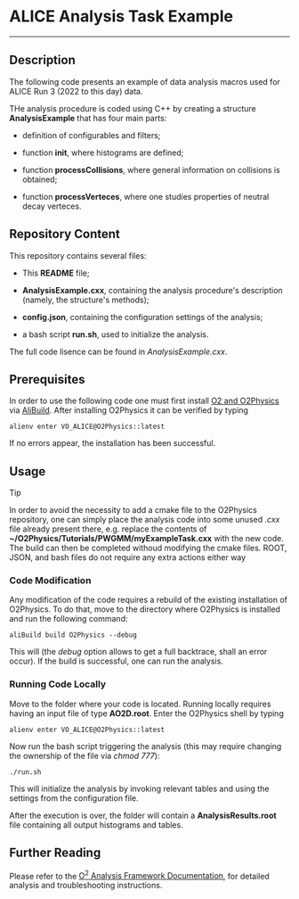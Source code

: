 # ALICE Analysis Task Example

---

## Description

The following code presents an example of data analysis macros used for ALICE Run 3 (2022 to this day) data. 

THe analysis procedure is coded using C++ by creating a structure **AnalysisExample** that has four main parts:

- definition of configurables and filters;

- function **init**, where histograms are defined;

- function **processCollisions**, where general information on collisions is obtained;

- function **processVerteces**, where one studies properties of neutral decay verteces.

    
## Repository Content
    
This repository contains several files:
    
- This **README** file;

- **AnalysisExample.cxx**, containing the analysis procedure's description (namely, the structure's methods);

- **config.json**, containing the configuration settings of the analysis;

- a bash script **run.sh**, used to initialize the analysis.

The full code lisence can be found in *AnalysisExample.cxx*.


## Prerequisites

In order to use the following code one must first install [O2 and O2Physics](https://aliceo2group.github.io/analysis-framework/docs/gettingstarted/installing.html) via [AliBuild](https://alice-doc.github.io/alice-analysis-tutorial/building/custom.html). After installing O2Physics it can be verified by typing
```
alienv enter VO_ALICE@O2Physics::latest
```
If no errors appear, the installation has been successful.

## Usage

> [!TIP]
> In order to avoid the necessity to add a cmake file to the O2Physics repository, one can simply place the analysis code into some unused *.cxx* file already present there, e.g. replace the contents of **~/O2Physics/Tutorials/PWGMM/myExampleTask.cxx** with the new code. The build can then be completed withoud modifying the cmake files. ROOT, JSON, and bash files do not require any extra actions either way

### Code Modification

Any modification of the code requires a rebuild of the existing installation of O2Physics. To do that, move to the directory where O2Physics is installed and run the following command:
```
aliBuild build O2Physics --debug
```
This will (the *debug* option allows to get a full backtrace, shall an error occur). If the build is successful, one can run the analysis.

### Running Code Locally


Move to the folder where your code is located. Running locally requires having an input file of type **AO2D.root**. Enter the O2Physics shell by typing 
```
alienv enter VO_ALICE@O2Physics::latest
```
Now run the bash script triggering the analysis (this may require changing the ownership of the file via *chmod 777*):
```
./run.sh
```
This will initialize the analysis by invoking relevant tables and using the settings from the configuration file.

After the execution is over, the folder will contain a **AnalysisResults.root** file containing all output histograms and tables.

## Further Reading
Please refer to the [O<sup>2</sup> Analysis Framework Documentation](https://aliceo2group.github.io/analysis-framework/docs/), for detailed analysis and troubleshooting instructions.